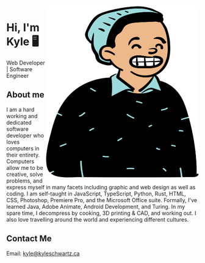 <img align="right" width="400" height="450" src="./avatar.svg">


# Hi, I'm Kyle 🖥️ 
Web Developer | Software Engineer

## About me 

I am a hard working and dedicated software developer who loves computers in their entirety. Computers allow me to be creative, solve problems, and express myself in many facets including graphic and web design as well as coding. I am self-taught in JavaScript, TypeScript, Python, Rust, HTML, CSS, Photoshop, Premiere Pro, and the Microsoft Office suite. Formally, I've learned Java, Adobe Animate, Android Development, and Turing. In my spare time, I decompress by cooking, 3D printing & CAD, and working out. I also love travelling around the world and experiencing different cultures.

## Contact Me

Email: [kyle@kyleschwartz.ca](kyle@kyleschwartz.ca)
